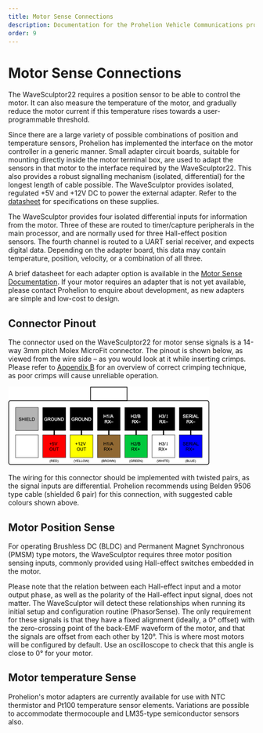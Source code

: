 ```yaml
---
title: Motor Sense Connections
description: Documentation for the Prohelion Vehicle Communications protocol
order: 9
---
```


# Motor Sense Connections 

The WaveSculptor22 requires a position sensor to be able to control the motor.  It can also measure the temperature of the motor, and gradually reduce the motor current if this temperature rises towards a user-programmable threshold. 

Since there are a large variety of possible combinations of position and temperature sensors, Prohelion has implemented the interface on the motor controller in a generic manner.  Small adapter circuit boards, suitable for mounting directly inside the motor terminal box, are used to adapt the sensors in that motor to the interface required by the WaveSculptor22.  This also provides a robust signalling mechanism (isolated, differential) for the longest length of cable possible.  The WaveSculptor provides isolated, regulated +5V and +12V DC to power the external adapter.  Refer to the [datasheet](../Datasheet/index.md) for specifications on these supplies.

The WaveSculptor provides four isolated differential inputs for information from the motor.  Three of these are routed to timer/capture peripherals in the main processor, and are normally used for three Hall-effect position sensors.  The fourth channel is routed to a UART serial receiver, and expects digital data.  Depending on the adapter board, this data may contain temperature, position, velocity, or a combination of all three.  

A brief datasheet for each adapter option is available in the [Motor Sense Documentation](../../Motor_Sense_Interfaces/index.md).  If your motor requires an adapter that is not yet available, please contact Prohelion to enquire about development, as new adapters are simple and low-cost to design.

## Connector Pinout 

The connector used on the WaveSculptor22 for motor sense signals is a 14-way 3mm pitch Molex MicroFit connector.  The pinout is shown below, as viewed from the wire side – as you would look at it while inserting crimps.  Please refer to [Appendix B](80_Appendix_B.md) for an overview of correct crimping technique, as poor crimps will cause unreliable operation.

![Connector Pinout](images/Connector_Pinout.png)

The wiring for this connector should be implemented with twisted pairs, as the signal inputs are differential.  Prohelion recommends using Belden 9506 type cable (shielded 6 pair) for this connection, with suggested cable colours shown above.

## Motor Position Sense

For operating Brushless DC (BLDC) and Permanent Magnet Synchronous (PMSM) type motors, the WaveSculptor requires three motor position sensing inputs, commonly provided using Hall-effect switches embedded in the motor.

Please note that the relation between each Hall-effect input and a motor output phase, as well as the polarity of the Hall-effect input signal, does not matter. The WaveSculptor will detect these relationships when running its initial setup and configuration routine (PhasorSense). The only requirement for these signals is that they have a fixed alignment (ideally, a 0° offset) with the zero-crossing point of the back-EMF waveform of the motor, and that the signals are offset from each other by 120°. This is where most motors will be configured by default.  Use an oscilloscope to check that this angle is close to 0° for your motor.

## Motor temperature Sense

Prohelion's motor adapters are currently available for use with NTC thermistor and Pt100 temperature sensor elements.  Variations are possible to accommodate thermocouple and LM35-type semiconductor sensors also.